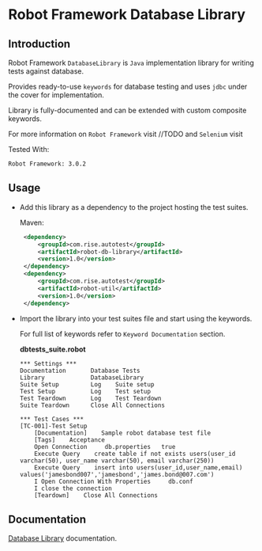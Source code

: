 # Robot Framework Database Library

## Introduction

   Robot Framework `DatabaseLibrary` is `Java` implementation library for writing tests against database.
   
   Provides ready-to-use `keywords` for database testing and uses `jdbc` under the cover for implementation.
   
   Library is fully-documented and can be extended with custom composite keywords.
   
   For more information on `Robot Framework` visit //TODO and `Selenium` visit 
   
   Tested With:
   
   ```text
   Robot Framework: 3.0.2
   ```
   
## Usage

   +  Add this library as a dependency to the project hosting the test suites.
   
      Maven:
      ```xml
       <dependency>
           <groupId>com.rise.autotest</groupId>
           <artifactId>robot-db-library</artifactId>
           <version>1.0</version>
       </dependency>
       <dependency>
           <groupId>com.rise.autotest</groupId>
           <artifactId>robot-util</artifactId>
           <version>1.0</version>
       </dependency> 
      ```
      
   + Import the library into your test suites file and start using the keywords. 
     
      For full list of keywords refer to `Keyword Documentation` section.
      
      __dbtests_suite.robot__
      ```text
      *** Settings ***
      Documentation       Database Tests
      Library             DatabaseLibrary
      Suite Setup         Log    Suite setup
      Test Setup          Log    Test setup
      Test Teardown       Log    Test Teardown
      Suite Teardown      Close All Connections
      
      *** Test Cases ***
      [TC-001]-Test Setup
          [Documentation]    Sample robot database test file
          [Tags]    Acceptance
          Open Connection     db.properties   true
          Execute Query    create table if not exists users(user_id varchar(50), user_name varchar(50), email varchar(250))
          Execute Query    insert into users(user_id,user_name,email) values('jamesbond007','jamesbond','james.bond@007.com')
          I Open Connection With Properties     db.conf
          I close the connection
          [Teardown]    Close All Connections  
      ```
## Documentation

   [Database Library](https://anilkbachola.github.io/test-automation/) documentation.
      